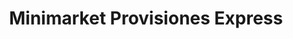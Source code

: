 ---
title: "Minimarket Provisiones Express"
url: /valdivia/minimarket-provisiones-express/
shop: Lebensmittel
---